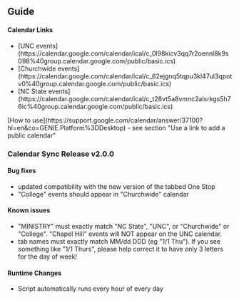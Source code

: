 
<h2>Guide</h2>
<h4>Calendar Links</h4>
<ul>
<li>[UNC events](https://calendar.google.com/calendar/ical/c_0l98kicv3qq7r2oennl8k9s098%40group.calendar.google.com/public/basic.ics)</li>
<li>[Churchwide events](https://calendar.google.com/calendar/ical/c_62ejgnq5tqpu3kl47ul3qpotv0%40group.calendar.google.com/public/basic.ics)</li>
<li>[NC State events](https://calendar.google.com/calendar/ical/c_t28vt5a8vmnc2alsrkgs5h76ic%40group.calendar.google.com/public/basic.ics)</li>
</ul>
[How to use](https://support.google.com/calendar/answer/37100?hl=en&co=GENIE.Platform%3DDesktop) - see section "Use a link to add a public calendar"

<h3>Calendar Sync Release v2.0.0</h3>

<h4>Bug fixes</h4>
<ul>
<li>updated compatibility with the new version of the tabbed One Stop</li>
<li>"College" events should appear in "Churchwide" calendar</li>
</ul>

<h4>Known issues</h4>
<ul>
<li>"MINISTRY" must exactly match "NC State", "UNC", or "Churchwide" or "College". "Chapel Hill" events will NOT appear on the UNC calendar. </li>
<li>tab names must exactly match MM/dd DDD (eg "1/1 Thu"). If you see something like "1/1 Thurs", please help correct it to have only 3 letters for the day of week!</li>
</ul>

<h4>Runtime Changes</h4>
<ul>
<li>Script automatically runs every hour of every day</li>
</ul>

